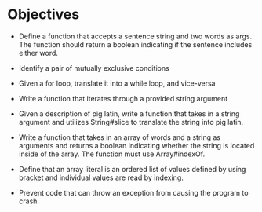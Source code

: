 # **Objectives**
* Define a function that accepts a sentence string and two words as args. The function should return a boolean indicating if the sentence includes either word.

* Identify a pair of mutually exclusive conditions

* Given a for loop, translate it into a while loop, and vice-versa

* Write a function that iterates through a provided string argument

* Given a description of pig latin, write a function that takes in a string argument and utilizes String#slice to translate the string into pig latin.

* Write a function that takes in an array of words and a string as arguments and returns a boolean indicating whether the string is located inside of the array. The function must use Array#indexOf.

* Define that an array literal is an ordered list of values defined by using bracket and individual values are read by indexing.

* Prevent code that can throw an exception from causing the program to crash.
